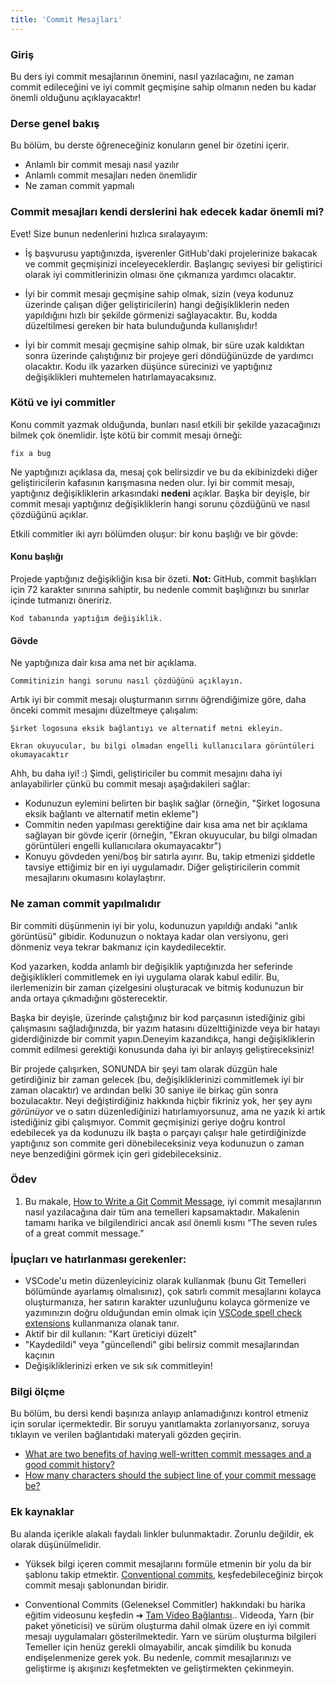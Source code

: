 ```yaml
---
title: 'Commit Mesajları'
---
```


### Giriş

Bu ders iyi commit mesajlarının önemini, nasıl yazılacağını, ne zaman commit edileceğini ve iyi commit geçmişine sahip olmanın neden bu kadar önemli olduğunu açıklayacaktır!

### Derse genel bakış

Bu bölüm, bu derste öğreneceğiniz konuların genel bir özetini içerir.

- Anlamlı bir commit mesajı nasıl yazılır
- Anlamlı commit mesajları neden önemlidir
- Ne zaman commit yapmalı

### Commit mesajları kendi derslerini hak edecek kadar önemli mi?

Evet! Size bunun nedenlerini hızlıca sıralayayım:

- İş başvurusu yaptığınızda, işverenler GitHub'daki projelerinize bakacak ve commit geçmişinizi inceleyeceklerdir. Başlangıç ​​seviyesi bir geliştirici olarak iyi commitlerinizin olması öne çıkmanıza yardımcı olacaktır.

- İyi bir commit mesajı geçmişine sahip olmak, sizin (veya kodunuz üzerinde çalışan diğer geliştiricilerin) hangi değişikliklerin neden yapıldığını hızlı bir şekilde görmenizi sağlayacaktır. Bu, kodda düzeltilmesi gereken bir hata bulunduğunda kullanışlıdır!

- İyi bir commit mesajı geçmişine sahip olmak, bir süre uzak kaldıktan sonra üzerinde çalıştığınız bir projeye geri döndüğünüzde de yardımcı olacaktır. Kodu ilk yazarken düşünce sürecinizi ve yaptığınız değişiklikleri muhtemelen hatırlamayacaksınız.

### Kötü ve iyi commitler

Konu commit yazmak olduğunda, bunları nasıl etkili bir şekilde yazacağınızı bilmek çok önemlidir. İşte kötü bir commit mesajı örneği:

```
fix a bug
```

Ne yaptığınızı açıklasa da, mesaj çok belirsizdir ve bu da ekibinizdeki diğer geliştiricilerin kafasının karışmasına neden olur. İyi bir commit mesajı, yaptığınız değişikliklerin arkasındaki **nedeni** açıklar. Başka bir deyişle, bir commit mesajı yaptığınız değişikliklerin hangi sorunu çözdüğünü ve nasıl çözdüğünü açıklar.

Etkili commitler iki ayrı bölümden oluşur: bir konu başlığı ve bir gövde:

#### Konu başlığı

Projede yaptığınız değişikliğin kısa bir özeti. **Not:** GitHub, commit başlıkları için 72 karakter sınırına sahiptir, bu nedenle commit başlığınızı bu sınırlar içinde tutmanızı öneririz.

```
Kod tabanında yaptığım değişiklik.
```

#### Gövde

Ne yaptığınıza dair kısa ama net bir açıklama.

```
Commitinizin hangi sorunu nasıl çözdüğünü açıklayın.
```

Artık iyi bir commit mesajı oluşturmanın sırrını öğrendiğimize göre, daha önceki commit mesajını düzeltmeye çalışalım:

```git
Şirket logosuna eksik bağlantıyı ve alternatif metni ekleyin.

Ekran okuyucular, bu bilgi olmadan engelli kullanıcılara görüntüleri okumayacaktır
```

Ahh, bu daha iyi! :) Şimdi, geliştiriciler bu commit mesajını daha iyi anlayabilirler çünkü bu commit mesajı aşağıdakileri sağlar:

- Kodunuzun eylemini belirten bir başlık sağlar (örneğin, "Şirket logosuna eksik bağlantı ve alternatif metin ekleme")
- Commitin neden yapılması gerektiğine dair kısa ama net bir açıklama sağlayan bir gövde içerir (örneğin, "Ekran okuyucular, bu bilgi olmadan görüntüleri engelli kullanıcılara okumayacaktır")
- Konuyu gövdeden yeni/boş bir satırla ayırır. Bu, takip etmenizi şiddetle tavsiye ettiğimiz bir en iyi uygulamadır. Diğer geliştiricilerin commit mesajlarını okumasını kolaylaştırır.

### Ne zaman commit yapılmalıdır

Bir commiti düşünmenin iyi bir yolu, kodunuzun yapıldığı andaki "anlık görüntüsü" gibidir. Kodunuzun o noktaya kadar olan versiyonu, geri dönmeniz veya tekrar bakmanız için kaydedilecektir.

Kod yazarken, kodda anlamlı bir değişiklik yaptığınızda her seferinde değişiklikleri commitlemek en iyi uygulama olarak kabul edilir. Bu, ilerlemenizin bir zaman çizelgesini oluşturacak ve bitmiş kodunuzun bir anda ortaya çıkmadığını gösterecektir.

Başka bir deyişle, üzerinde çalıştığınız bir kod parçasının istediğiniz gibi çalışmasını sağladığınızda, bir yazım hatasını düzelttiğinizde veya bir hatayı giderdiğinizde bir commit yapın.Deneyim kazandıkça, hangi değişikliklerin commit edilmesi gerektiği konusunda daha iyi bir anlayış geliştireceksiniz!

Bir projede çalışırken, SONUNDA bir şeyi tam olarak düzgün hale getirdiğiniz bir zaman gelecek (bu, değişikliklerinizi commitlemek iyi bir zaman olacaktır) ve ardından belki 30 saniye ile birkaç gün sonra bozulacaktır. Neyi değiştirdiğiniz hakkında hiçbir fikriniz yok, her şey aynı _görünüyor_ ve o satırı düzenlediğinizi hatırlamıyorsunuz, ama ne yazık ki artık istediğiniz gibi çalışmıyor. Commit geçmişinizi geriye doğru kontrol edebilecek ya da kodunuzu ilk başta o parçayı çalışır hale getirdiğinizde yaptığınız son commite geri dönebileceksiniz veya kodunuzun o zaman neye benzediğini görmek için geri gidebileceksiniz.

### Ödev

<div class="lesson-content__panel" markdown="1">

1.  Bu makale, [How to Write a Git Commit Message](https://cbea.ms/git-commit), iyi commit mesajlarının nasıl yazılacağına dair tüm ana temelleri kapsamaktadır. Makalenin tamamı harika ve bilgilendirici ancak asıl önemli kısmı “The seven rules of a great commit message.”

</div>

### İpuçları ve hatırlanması gerekenler:

- VSCode'u metin düzenleyiciniz olarak kullanmak (bunu Git Temelleri bölümünde ayarlamış olmalısınız), çok satırlı commit mesajlarını kolayca oluşturmanıza, her satırın karakter uzunluğunu kolayca görmenize ve yazımınızın doğru olduğundan emin olmak için [VSCode spell check extensions](https://marketplace.visualstudio.com/items?itemName=streetsidesoftware.code-spell-checker) kullanmanıza olanak tanır.
- Aktif bir dil kullanın: "Kart üreticiyi düzelt"
- "Kaydedildi" veya "güncellendi" gibi belirsiz commit mesajlarından kaçının
- Değişikliklerinizi erken ve sık sık commitleyin!

### Bilgi ölçme

Bu bölüm, bu dersi kendi başınıza anlayıp anlamadığınızı kontrol etmeniz için sorular içermektedir. Bir soruyu yanıtlamakta zorlanıyorsanız, soruya tıklayın ve verilen bağlantıdaki materyali gözden geçirin.

- <a class="knowledge-check-link" href="https://cbea.ms/git-commit/#intro">
    What are two benefits of having well-written commit messages and a good
    commit history?
  </a>
- <a class="knowledge-check-link" href="https://cbea.ms/git-commit/#limit-50">
    How many characters should the subject line of your commit message be?
  </a>

### Ek kaynaklar

Bu alanda içerikle alakalı faydalı linkler bulunmaktadır. Zorunlu değildir, ek olarak düşünülmelidir.

- Yüksek bilgi içeren commit mesajlarını formüle etmenin bir yolu da bir şablonu takip etmektir. [Conventional commits](https://www.conventionalcommits.org/en/v1.0.0/), keşfedebileceğiniz birçok commit mesajı şablonundan biridir.

- Conventional Commits (Geleneksel Commitler) hakkındaki bu harika eğitim videosunu keşfedin ➔ [Tam Video Bağlantısı](https://www.youtube.com/watch?v=OJqUWvmf4gg).. Videoda, Yarn (bir paket yöneticisi) ve sürüm oluşturma dahil olmak üzere en iyi commit mesajı uygulamaları gösterilmektedir. Yarn ve sürüm oluşturma bilgileri Temeller için henüz gerekli olmayabilir, ancak şimdilik bu konuda endişelenmenize gerek yok. Bu nedenle, commit mesajlarınızı ve geliştirme iş akışınızı keşfetmekten ve geliştirmekten çekinmeyin.
